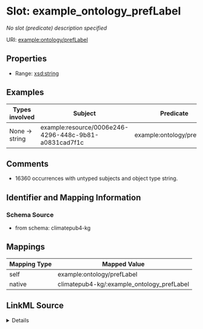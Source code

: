 

# Slot: example_ontology_prefLabel


_No slot (predicate) description specified_





URI: [example:ontology/prefLabel](http://example.org/ontology/prefLabel)



<!-- no inheritance hierarchy -->








## Properties

* Range: [xsd:string](xsd:string)






## Examples

| Types involved | Subject | Predicate | Object |
| --- | --- | --- | --- |
| None → string | example:resource/0006e246-4296-448c-9b81-a0831cad7f1c | example:ontology/prefLabel | LABRADOR SEA |


## Comments

* 16360 occurrences with untyped subjects and object type string.

## Identifier and Mapping Information







### Schema Source


* from schema: climatepub4-kg




## Mappings

| Mapping Type | Mapped Value |
| ---  | ---  |
| self | example:ontology/prefLabel |
| native | climatepub4-kg/:example_ontology_prefLabel |




## LinkML Source

<details>
```yaml
name: example_ontology_prefLabel
description: No slot (predicate) description specified
comments:
- 16360 occurrences with untyped subjects and object type string.
examples:
- description: None → string
  object:
    example_object: LABRADOR SEA
    example_object_type: string
    example_predicate: example:ontology/prefLabel
    example_subject: example:resource/0006e246-4296-448c-9b81-a0831cad7f1c
    example_subject_type: None
from_schema: climatepub4-kg
rank: 1000
slot_uri: example:ontology/prefLabel
alias: example_ontology_prefLabel
range: string

```
</details>